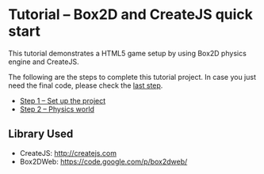 # Tutorial – Box2D and CreateJS quick start

This tutorial demonstrates a HTML5 game setup by using Box2D physics engine and CreateJS.

The following are the steps to complete this tutorial project. In case you just need the final code, please check the [last step](https://github.com/makzan/Tutorial-Box2D-and-CreateJS-quick-start/tree/master/step-2-physics-world/).

- [Step 1 – Set up the project](https://github.com/makzan/Tutorial-Box2D-and-CreateJS-quick-start/tree/master/step-1-setup-project/)
- [Step 2 – Physics world](https://github.com/makzan/Tutorial-Box2D-and-CreateJS-quick-start/tree/master/step-2-physics-world/)

## Library Used

- CreateJS: http://createjs.com
- Box2DWeb: https://code.google.com/p/box2dweb/